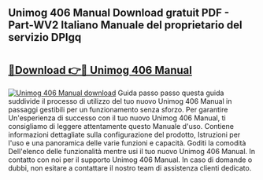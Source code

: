 ## Unimog 406 Manual Download gratuit PDF - Part-WV2 Italiano Manuale del proprietario del servizio DPIgq

# <h2><a href="http://dfe6nu.blite.top/?on=Unimog+406+Manual">🔗Download 👉🔴 Unimog 406 Manual</a></h2>

[![Unimog 406 Manual download](https://i.imgur.com/lujVjoI.png)](http://dfe6nu.blite.top/?on=Unimog+406+Manual)
Guida passo passo questa guida suddivide il processo di utilizzo del tuo nuovo Unimog 406 Manual in passaggi gestibili per un funzionamento senza sforzo. Per garantire Un'esperienza di successo con il tuo nuovo Unimog 406 Manual, ti consigliamo di leggere attentamente questo Manuale d'uso. Contiene informazioni dettagliate sulla configurazione del prodotto, Istruzioni per l'uso e una panoramica delle varie funzioni e capacità. Goditi la comodità Dell'elenco delle funzionalità mentre usi il tuo nuovo Unimog 406 Manual. In contatto con noi per il supporto Unimog 406 Manual. In caso di domande o dubbi, non esitare a contattare il nostro team di assistenza clienti dedicato.
